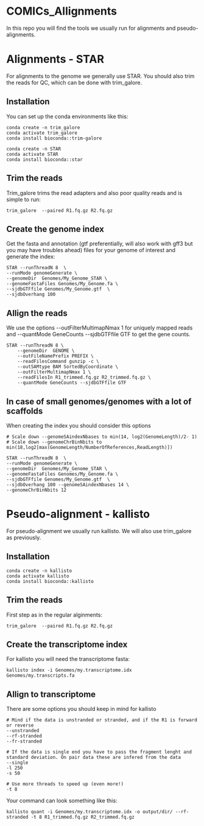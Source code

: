 # COMICs_Allignments

In this repo you will find the tools we usually run for alignments and pseudo-alignments.

# Alignments - STAR

For alignments to the genome we generally use STAR.
You should also trim the reads for QC, which can be done with trim_galore.

## Installation 

You can set up the conda environments like this:
````
conda create -n trim_galore
conda activate trim_galore
conda install bioconda::trim-galore

conda create -n STAR
conda activate STAR
conda install bioconda::star
`````

## Trim the reads 

Trim_galore trims the read adapters and also poor quality reads and is simple to run:

````
trim_galore  --paired R1.fq.gz R2.fq.gz 
````

## Create the genome index 

Get the fasta and annotation (gtf preferentially, will also work with gff3 but you may have troubles ahead) files for your genome of interest and generate the index:

````
STAR --runThreadN 8  \
--runMode genomeGenerate \
--genomeDir  Genomes/My_Genome_STAR \
--genomeFastaFiles Genomes/My_Genome.fa \
--sjdbGTFfile Genomes/My_Genome.gtf  \
--sjdbOverhang 100 
````

## Allign the reads

We use the options --outFilterMultimapNmax 1 for uniquely mapped reads and --quantMode GeneCounts --sjdbGTFfile GTF to get the gene counts.

````
STAR --runThreadN 8 \
    --genomeDir  GENOME \
    --outFileNamePrefix PREFIX \
    --readFilesCommand gunzip -c \
    --outSAMtype BAM SortedByCoordinate \
    --outFilterMultimapNmax 1 \
    --readFilesIn R1_trimmed.fq.gz R2_trimmed.fq.gz \
    --quantMode GeneCounts --sjdbGTFfile GTF
````

## In case of small genomes/genomes with a lot of scaffolds

When creating the index you should consider this options 

````
# Scale down --genomeSAindexNbases to min(14, log2(GenomeLength)/2- 1)
# Scale down --genomeChrBinNbits to min(18,log2[max(GenomeLength/NumberOfReferences,ReadLength)])

STAR --runThreadN 8  \
--runMode genomeGenerate \
--genomeDir  Genomes/My_Genome_STAR \
--genomeFastaFiles Genomes/My_Genome.fa \
--sjdbGTFfile Genomes/My_Genome.gtf  \
--sjdbOverhang 100 --genomeSAindexNbases 14 \
--genomeChrBinNbits 12

````

# Pseudo-alignment - kallisto

For pseudo-alignment we usually run kallisto. We will also use trim_galore as previously.

## Installation

````
conda create -n kallisto
conda activate kallisto
conda install bioconda::kallisto
````

## Trim the reads 

First step as in the regular alginments:

````
trim_galore  --paired R1.fq.gz R2.fq.gz 
````

## Create the transcriptome index 

For kallisto you will need the transcriptome fasta:

````
kallisto index -i Genomes/my.transcriptome.idx Genomes/my.transcripts.fa
````

## Allign to transcriptome

There are some options you should keep in mind for kallisto

````
# Mind if the data is unstranded or stranded, and if the R1 is forward or reverse
--unstranded
--rf-stranded
--fr-stranded

# If the data is single end you have to pass the fragment lenght and standard deviation. On pair data these are infered from the data
--single
-l 250
-s 50

# Use more threads to speed up (even more!)
-t 8

````
Your command can look something like this:

````
kallisto quant -i Genomes/my.transcriptome.idx -o output/dir/ --rf-stranded -t 8 R1_trimmed.fq.gz R2_trimmed.fq.gz
````
